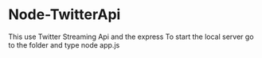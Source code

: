 # Node-TwitterApi

This use Twitter Streaming Api and the express
To start the local server 
go to the folder and type node app.js
